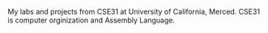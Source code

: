 My labs and projects from CSE31 at University of California, Merced. CSE31 is computer orginization and Assembly Language. 
